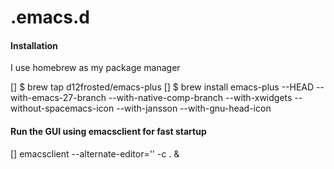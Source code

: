# .emacs.d

#### Installation 
I use homebrew as my package manager

[] $ brew tap d12frosted/emacs-plus
[] $ brew install emacs-plus --HEAD --with-emacs-27-branch --with-native-comp-branch --with-xwidgets --without-spacemacs-icon --with-jansson --with-gnu-head-icon 


#### Run the GUI using emacsclient for fast startup
[] emacsclient --alternate-editor='' -c . &
